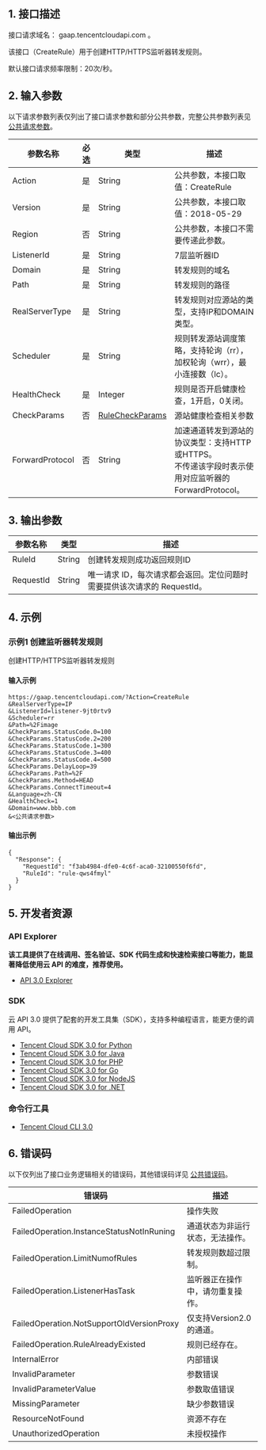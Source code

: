 ## 1. 接口描述

接口请求域名： gaap.tencentcloudapi.com 。

该接口（CreateRule）用于创建HTTP/HTTPS监听器转发规则。

默认接口请求频率限制：20次/秒。

## 2. 输入参数

以下请求参数列表仅列出了接口请求参数和部分公共参数，完整公共参数列表见 [公共请求参数](/document/api/608/36935)。

| 参数名称 | 必选 | 类型 | 描述 |
|---------|---------|---------|---------|
| Action | 是 | String | 公共参数，本接口取值：CreateRule |
| Version | 是 | String | 公共参数，本接口取值：2018-05-29 |
| Region | 否 | String | 公共参数，本接口不需要传递此参数。 |
| ListenerId | 是 | String | 7层监听器ID |
| Domain | 是 | String | 转发规则的域名 |
| Path | 是 | String | 转发规则的路径 |
| RealServerType | 是 | String | 转发规则对应源站的类型，支持IP和DOMAIN类型。 |
| Scheduler | 是 | String | 规则转发源站调度策略，支持轮询（rr），加权轮询（wrr），最小连接数（lc）。 |
| HealthCheck | 是 | Integer | 规则是否开启健康检查，1开启，0关闭。 |
| CheckParams | 否 | [RuleCheckParams](/document/api/608/37023#RuleCheckParams) | 源站健康检查相关参数 |
| ForwardProtocol | 否 | String | 加速通道转发到源站的协议类型：支持HTTP或HTTPS。<br/>不传递该字段时表示使用对应监听器的ForwardProtocol。 |

## 3. 输出参数

| 参数名称 | 类型 | 描述 |
|---------|---------|---------|
| RuleId | String | 创建转发规则成功返回规则ID|
| RequestId | String | 唯一请求 ID，每次请求都会返回。定位问题时需要提供该次请求的 RequestId。|

## 4. 示例

### 示例1 创建监听器转发规则

创建HTTP/HTTPS监听器转发规则

#### 输入示例

```
https://gaap.tencentcloudapi.com/?Action=CreateRule
&RealServerType=IP
&ListenerId=listener-9jt0rtv9
&Scheduler=rr
&Path=%2Fimage
&CheckParams.StatusCode.0=100
&CheckParams.StatusCode.2=200
&CheckParams.StatusCode.1=300
&CheckParams.StatusCode.3=400
&CheckParams.StatusCode.4=500
&CheckParams.DelayLoop=39
&CheckParams.Path=%2F
&CheckParams.Method=HEAD
&CheckParams.ConnectTimeout=4
&Language=zh-CN
&HealthCheck=1
&Domain=www.bbb.com
&<公共请求参数>
```

#### 输出示例

```
{
  "Response": {
    "RequestId": "f3ab4984-dfe0-4c6f-aca0-32100550f6fd",
    "RuleId": "rule-qws4fmyl"
  }
}
```


## 5. 开发者资源

### API Explorer

**该工具提供了在线调用、签名验证、SDK 代码生成和快速检索接口等能力，能显著降低使用云 API 的难度，推荐使用。**

* [API 3.0 Explorer](https://console.cloud.tencent.com/api/explorer?Product=gaap&Version=2018-05-29&Action=CreateRule)

### SDK

云 API 3.0 提供了配套的开发工具集（SDK），支持多种编程语言，能更方便的调用 API。

* [Tencent Cloud SDK 3.0 for Python](https://github.com/TencentCloud/tencentcloud-sdk-python)
* [Tencent Cloud SDK 3.0 for Java](https://github.com/TencentCloud/tencentcloud-sdk-java)
* [Tencent Cloud SDK 3.0 for PHP](https://github.com/TencentCloud/tencentcloud-sdk-php)
* [Tencent Cloud SDK 3.0 for Go](https://github.com/TencentCloud/tencentcloud-sdk-go)
* [Tencent Cloud SDK 3.0 for NodeJS](https://github.com/TencentCloud/tencentcloud-sdk-nodejs)
* [Tencent Cloud SDK 3.0 for .NET](https://github.com/TencentCloud/tencentcloud-sdk-dotnet)

### 命令行工具

* [Tencent Cloud CLI 3.0](https://cloud.tencent.com/document/product/440/6176)

## 6. 错误码

以下仅列出了接口业务逻辑相关的错误码，其他错误码详见 [公共错误码](/document/api/608/36938#.E5.85.AC.E5.85.B1.E9.94.99.E8.AF.AF.E7.A0.81)。

| 错误码 | 描述 |
|---------|---------|
| FailedOperation | 操作失败 |
| FailedOperation.InstanceStatusNotInRuning | 通道状态为非运行状态，无法操作。 |
| FailedOperation.LimitNumofRules | 转发规则数超过限制。 |
| FailedOperation.ListenerHasTask | 监听器正在操作中，请勿重复操作。 |
| FailedOperation.NotSupportOldVersionProxy | 仅支持Version2.0的通道。 |
| FailedOperation.RuleAlreadyExisted | 规则已经存在。 |
| InternalError | 内部错误 |
| InvalidParameter | 参数错误 |
| InvalidParameterValue | 参数取值错误 |
| MissingParameter | 缺少参数错误 |
| ResourceNotFound | 资源不存在 |
| UnauthorizedOperation | 未授权操作 |
